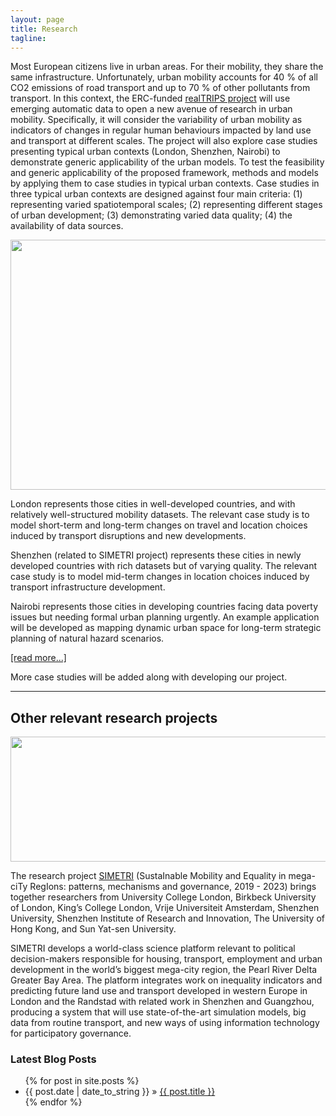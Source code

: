 ```yaml
---
layout: page
title: Research
tagline:
---
```


Most European citizens live in urban areas. For their mobility, they share the same infrastructure. Unfortunately, urban mobility accounts for 40 % of all CO2 emissions of road transport and up to 70 % of other pollutants from transport. In this context, the ERC-funded [realTRIPS project](https://cordis.europa.eu/project/id/949670) will use emerging automatic data to open a new avenue of research in urban mobility. Specifically, it will consider the variability of urban mobility as indicators of changes in regular human behaviours impacted by land use and transport at different scales. The project will also explore case studies presenting typical urban contexts (London, Shenzhen, Nairobi) to demonstrate generic applicability of the urban models. To test the feasibility and generic applicability of the proposed framework, methods and models by applying them to case studies in typical urban contexts. Case studies in three typical urban contexts are designed against four main criteria: (1) representing varied spatiotemporal scales; (2) representing different stages of urban development; (3) demonstrating varied data quality; (4) the availability of data sources. 

<p align="center">
  <img width="800" height="400" src="/figures/cities/realtrips.png">
</p>

London represents those cities in well-developed countries, and with relatively well-structured mobility datasets. The relevant case study is to model short-term and long-term changes on travel and location choices induced by transport disruptions and new developments.           

Shenzhen (related to SIMETRI project) represents these cities in newly developed countries with rich datasets but of varying quality. The relevant case study is to model mid-term changes in location choices induced by transport infrastructure development. 

Nairobi represents those cities in developing countries facing data poverty issues but needing formal urban planning urgently. An example application will be developed as mapping dynamic urban space for long-term strategic planning of natural hazard scenarios. 

<a href="/publication.md">[read more...]</a> 

More case studies will be added along with developing our project. 

---

## Other relevant research projects

<p align="center">
  <img width="600" height="200" src="https://my.loyals.nl/uploads/images/websites/vrije-universiteit-spatial-economics/detail/simabout-the-project-1-2.png">
</p>

The research project [SIMETRI](https://simetri.uk/about-the-project) (SustaInable Mobility and Equality in mega-ciTy RegIons: patterns, mechanisms and governance, 2019 - 2023) brings together researchers from University College London, Birkbeck University of London, King’s College London, Vrije Universiteit Amsterdam, Shenzhen University, Shenzhen Institute of Research and Innovation, The University of Hong Kong, and Sun Yat-sen University.

SIMETRI develops a world-class science platform relevant to political decision-makers responsible for housing, transport, employment and urban development in the world’s biggest mega-city region, the Pearl River Delta Greater Bay Area. The platform integrates work on inequality indicators and predicting future land use and transport developed in western Europe in London and the Randstad with related work in Shenzhen and Guangzhou, producing a system that will use state-of-the-art simulation models, big data from routine transport, and new ways of using information technology for participatory governance. 





### Latest Blog Posts

<ul class="posts">
  {% for post in site.posts %}
    <li><span>{{ post.date | date_to_string }}</span> &raquo; <a href="{{ post.url }}">{{ post.title }}</a></li>
  {% endfor %}
</ul>
